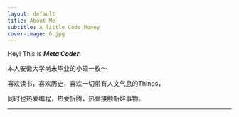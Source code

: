 ```yaml
---
layout: default
title: About Me
subtitle: A little Code Money
cover-image: 6.jpg
---
```


Hey! This is ***Meta Coder***!

本人安徽大学尚未毕业的小硕一枚～

喜欢读书，喜欢历史，喜欢一切带有人文气息的Things，

同时也热爱编程，热爱折腾，热爱接触新鲜事物。


---
